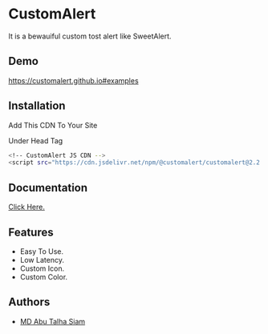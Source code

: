 
#  CustomAlert

It is a bewauiful custom tost alert like SweetAlert.


## Demo

https://customalert.github.io#examples


## Installation

Add This CDN To Your Site

Under Head Tag

```bash
<!-- CustomAlert JS CDN -->
<script src="https://cdn.jsdelivr.net/npm/@customalert/customalert@2.2.2"></script>
```
    
## Documentation

[ Click Here. ](https://customalert.github.io#installation)


## Features

- Easy To Use.
- Low Latency.
- Custom Icon.
- Custom Color.


## Authors

- [MD Abu Talha Siam](https://www.github.com/Codertalhabd)


